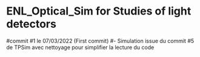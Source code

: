 # ENL_Optical_Sim for Studies of light detectors

#commit #1 le 07/03/2022 (First commit)
#- Simulation issue  du commit #5 de TPSim avec nettoyage pour simplifier la lecture du code
